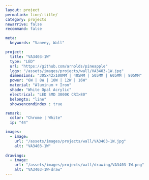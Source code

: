 ```yaml
---
layout: project
permalink: line/:title/
category: projects
newarrive: false
recommand: false

meta:
  keywords: "Vaneey, Wall"

project:
  title: "VA3403-1W"
  type: "LED"
  url: "https://github.com/arnolds/pineapple"
  logo: "/assets/images/projects/wall/VA3403-1W.jpg"
  dimensions: "305x42x100MM | 405MM | 505MM | 605MM | 805MM"
  power: "6W | 8W | 10W | 12W | 16W"
  material: "Aluminum + Iron"
  shade: "White Opal Acrylic"
  electrical: "LED SMD 3000K CRI>80"
  belongto: "line"
  showsencondindex : true

remark:
  color: "Chrome | White"
  ip: "44"

images:
  - image:
    url: "/assets/images/projects/wall/VA3403-1W.jpg"
    alt: "VA3403-1W"
    
drawings:
  - image:
    url: "/assets/images/projects/wall/drawing/VA3403-1W.png"
    alt: "VA3403-1W-draw"
---
```

